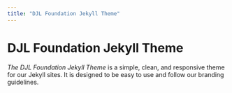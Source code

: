 ```yaml
---
title: "DJL Foundation Jekyll Theme"
---
```


# DJL Foundation Jekyll Theme

_The DJL Foundation Jekyll Theme_ is a simple, clean, and responsive theme for our Jekyll sites. It is designed to be easy to use and follow our branding guidelines.
